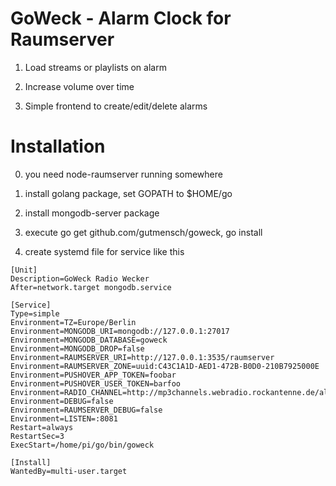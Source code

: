 # GoWeck - Alarm Clock for Raumserver

1. Load streams or playlists on alarm

2. Increase volume over time

3. Simple frontend to create/edit/delete alarms


# Installation

0. you need node-raumserver running somewhere

1. install golang package, set GOPATH to $HOME/go

2. install mongodb-server package

3. execute go get github.com/gutmensch/goweck, go install

4. create systemd file for service like this

```root@raspi3:/home/pi/go# cat /etc/systemd/system/goweck.service
[Unit]
Description=GoWeck Radio Wecker
After=network.target mongodb.service

[Service]
Type=simple
Environment=TZ=Europe/Berlin
Environment=MONGODB_URI=mongodb://127.0.0.1:27017
Environment=MONGODB_DATABASE=goweck
Environment=MONGODB_DROP=false
Environment=RAUMSERVER_URI=http://127.0.0.1:3535/raumserver
Environment=RAUMSERVER_ZONE=uuid:C43C1A1D-AED1-472B-B0D0-210B7925000E
Environment=PUSHOVER_APP_TOKEN=foobar
Environment=PUSHOVER_USER_TOKEN=barfoo
Environment=RADIO_CHANNEL=http://mp3channels.webradio.rockantenne.de/alternative
Environment=DEBUG=false
Environment=RAUMSERVER_DEBUG=false
Environment=LISTEN=:8081
Restart=always
RestartSec=3
ExecStart=/home/pi/go/bin/goweck

[Install]
WantedBy=multi-user.target
```

